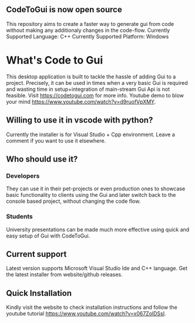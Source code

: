 ## CodeToGui is now open source
This repository aims to create a faster way to generate gui from code without making any additionaly changes in the code-flow.
Currently Supported Language: C++
Currently Supported Platform: Windows

# What's Code to Gui
This desktop application is built to tackle the hassle of adding Gui to a project. Precisely, it can be used in times when a very basic Gui is required and wasting time in setup+integration of main-stream Gui Api is not feasible.
Visit https://codetogui.com for more info. Youtube demo to blow your mind https://www.youtube.com/watch?v=d9ruofVpXMY.

## Willing to use it in vscode with python?
Currently the installer is for Visual Studio + Cpp environment. Leave a comment if you want to use it elsewhere.

## Who should use it?

### Developers
They can use it in their pet-projects or even production ones to showcase basic functionality to clients using the Gui and later switch back to the console based project, without changing the code flow.

### Students
University presentations can be made much more effective using quick and easy setup of Gui with CodeToGui.

## Current support
Latest version supports Microsoft Visual Studio Ide and C++ language. Get the latest installer from website/github releases.

## Quick Installation
Kindly visit the website to check installation instructions and follow the youtube tutorial https://www.youtube.com/watch?v=x067ZolDSsI.
